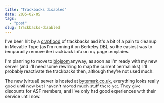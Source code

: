 ```yaml
---
title: "Trackbacks disabled"
date: 2005-02-05
tags: 
  - "post"
slug: trackbacks-disabled
---
```


I've been hit by a [crapflood](http://en.wikipedia.org/wiki/Crapflood) of trackbacks and it's a bit of a pain to cleanup in Movable Type (as I'm running it on Berkeley DB), so the easiest was to temporarily remove the trackback info on my page templates.

I'm planning to move to [blojsom](http://blojsom.com/) anyway, as soon as I'm ready with my new server (and I'll need some rewriting to map the current permalinks). I'll probably reactivate the trackbacks then, although they're not used much.

The new (virtual) server is hosted at [bytemark.co.uk](http://www.bytemark.co.uk/), everything looks really good until now but I haven't moved much stuff there yet. They give discounts for ASF members, and I've only had good experiences with their service until now.
